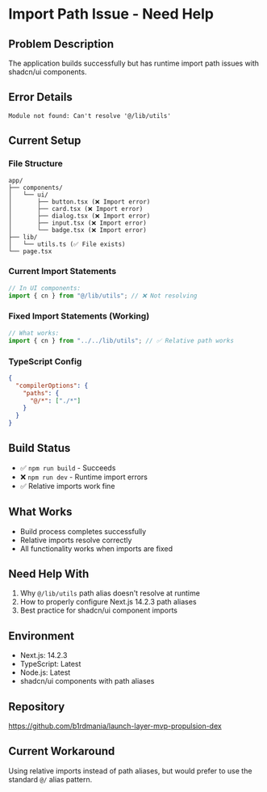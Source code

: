 # Import Path Issue - Need Help

## Problem Description
The application builds successfully but has runtime import path issues with shadcn/ui components.

## Error Details
```
Module not found: Can't resolve '@/lib/utils'
```

## Current Setup

### File Structure
```
app/
├── components/
│   └── ui/
│       ├── button.tsx (❌ Import error)
│       ├── card.tsx (❌ Import error)
│       ├── dialog.tsx (❌ Import error)
│       ├── input.tsx (❌ Import error)
│       └── badge.tsx (❌ Import error)
├── lib/
│   └── utils.ts (✅ File exists)
└── page.tsx
```

### Current Import Statements
```typescript
// In UI components:
import { cn } from "@/lib/utils"; // ❌ Not resolving
```

### Fixed Import Statements (Working)
```typescript
// What works:
import { cn } from "../../lib/utils"; // ✅ Relative path works
```

### TypeScript Config
```json
{
  "compilerOptions": {
    "paths": {
      "@/*": ["./*"]
    }
  }
}
```

## Build Status
- ✅ `npm run build` - Succeeds
- ❌ `npm run dev` - Runtime import errors
- ✅ Relative imports work fine

## What Works
- Build process completes successfully
- Relative imports resolve correctly
- All functionality works when imports are fixed

## Need Help With
1. Why `@/lib/utils` path alias doesn't resolve at runtime
2. How to properly configure Next.js 14.2.3 path aliases
3. Best practice for shadcn/ui component imports

## Environment
- Next.js: 14.2.3
- TypeScript: Latest
- Node.js: Latest
- shadcn/ui components with path aliases

## Repository
https://github.com/b1rdmania/launch-layer-mvp-propulsion-dex

## Current Workaround
Using relative imports instead of path aliases, but would prefer to use the standard `@/` alias pattern. 